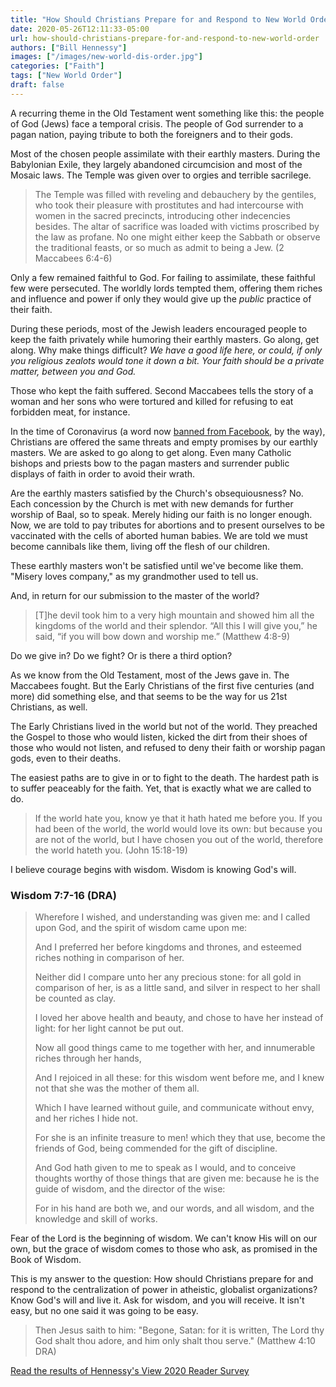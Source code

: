 ```yaml
---
title: "How Should Christians Prepare for and Respond to New World Order"
date: 2020-05-26T12:11:33-05:00
url: how-should-christians-prepare-for-and-respond-to-new-world-order
authors: ["Bill Hennessy"]
images: ["/images/new-world-dis-order.jpg"]
categories: ["Faith"]
tags: ["New World Order"]
draft: false
---
```


A recurring theme in the Old Testament went something like this: the people of God (Jews) face a temporal crisis. The people of God surrender to a pagan nation, paying tribute to both the foreigners and to their gods. 

Most of the chosen people assimilate with their earthly masters. During the Babylonian Exile, they largely abandoned circumcision and most of the Mosaic laws. The Temple was given over to orgies and terrible sacrilege. 

> The Temple was filled with reveling and debauchery by the gentiles, who took their pleasure with prostitutes and had intercourse with women in the sacred precincts, introducing other indecencies besides. The altar of sacrifice was loaded with victims proscribed by the law as profane. No one might either keep the Sabbath or observe the traditional feasts, or so much as admit to being a Jew. (2 Maccabees 6:4-6)

Only a few remained faithful to God. For failing to assimilate, these faithful few were persecuted. The worldly lords tempted them, offering them riches and influence and power if only they would give up the *public* practice of their faith. 

During these periods, most of the Jewish leaders encouraged people to keep the faith privately while humoring their earthly masters. Go along, get along. Why make things difficult? *We have a good life here, or could, if only you religious zealots would tone it down a bit. Your faith should be a private matter, between you and God.*

Those who kept the faith suffered. Second Maccabees tells the story of a woman and her sons who were tortured and killed for refusing to eat forbidden meat, for instance. 

In the time of Coronavirus (a word now [banned from Facebook](https://bigleaguepolitics.com/facebook-mass-censoring-any-mention-of-the-word-coronavirus/), by the way), Christians are offered the same threats and empty promises by our earthly masters. We are asked to go along to get along. Even many Catholic bishops and priests bow to the pagan masters and surrender public displays of faith in order to avoid their wrath. 

Are the earthly masters satisfied by the Church's obsequiousness? No. Each concession by the Church is met with new demands for further worship of Baal, so to speak. Merely hiding our faith is no longer enough. Now, we are told to pay tributes for abortions and to present ourselves to be vaccinated with the cells of aborted human babies. We are told we must become cannibals like them, living off the flesh of our children. 

These earthly masters won't be satisfied until we've become like them. "Misery loves company," as my grandmother used to tell us. 

And, in return for our submission to the master of the world? 

> [T]he devil took him to a very high mountain and showed him all the kingdoms of the world and their splendor. “All this I will give you,” he said, “if you will bow down and worship me.” (Matthew 4:8-9)

Do we give in? Do we fight? Or is there a third option? 

As we know from the Old Testament, most of the Jews gave in. The Maccabees fought. But the Early Christians of the first five centuries (and more) did something else, and that seems to be the way for us 21st Christians, as well.

The Early Christians lived in the world but not of the world. They preached the Gospel to those who would listen, kicked the dirt from their shoes of those who would not listen, and refused to deny their faith or worship pagan gods, even to their deaths. 

The easiest paths are to give in or to fight to the death. The hardest path is to suffer peaceably for the faith. Yet, that is exactly what we are called to do. 

> If the world hate you, know ye that it hath hated me before you. If you had been of the world, the world would love its own: but because you are not of the world, but I have chosen you out of the world, therefore the world hateth you. (John 15:18-19)

I believe courage begins with wisdom. Wisdom is knowing God's will. 

### Wisdom 7:7-16 (DRA)

> Wherefore I wished, and understanding was given me: and I called upon God, and the spirit of wisdom came upon me:
> 
> And I preferred her before kingdoms and thrones, and esteemed riches nothing in comparison of her.
> 
> Neither did I compare unto her any precious stone: for all gold in comparison of her, is as a little sand, and silver in respect to her shall be counted as clay.
> 
> I loved her above health and beauty, and chose to have her instead of light: for her light cannot be put out.
> 
> Now all good things came to me together with her, and innumerable riches through her hands,
> 
> And I rejoiced in all these: for this wisdom went before me, and I knew not that she was the mother of them all.
> 
> Which I have learned without guile, and communicate without envy, and her riches I hide not.
> 
> For she is an infinite treasure to men! which they that use, become the friends of God, being commended for the gift of discipline.
> 
> And God hath given to me to speak as I would, and to conceive thoughts worthy of those things that are given me: because he is the guide of wisdom, and the director of the wise:
> 
> For in his hand are both we, and our words, and all wisdom, and the knowledge and skill of works.


Fear of the Lord is the beginning of wisdom. We can't know His will on our own, but the grace of wisdom comes to those who ask, as promised in the Book of Wisdom.

This is my answer to the question: How should Christians prepare for and respond to the centralization of power in atheistic, globalist organizations? Know God's will and live it. Ask for wisdom, and you will receive. It isn't easy, but no one said it was going to be easy. 

> Then Jesus saith to him: "Begone, Satan: for it is written, The Lord thy God shalt thou adore, and him only shalt thou serve." (Matthew 4:10 DRA)


[Read the results of Hennessy's View 2020 Reader Survey](https://hennessysview.com/results-are-in-hennessysview-2020-reader-survey/)